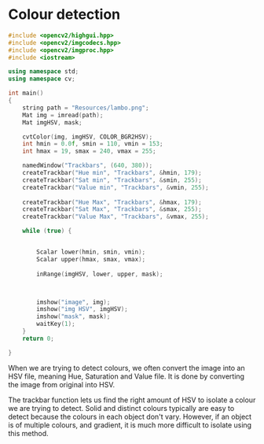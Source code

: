 # Colour detection
```C++
#include <opencv2/highgui.hpp>
#include <opencv2/imgcodecs.hpp>
#include <opencv2/imgproc.hpp>
#include <iostream>

using namespace std;
using namespace cv;

int main()
{
	string path = "Resources/lambo.png";
	Mat img = imread(path);
	Mat imgHSV, mask;

	cvtColor(img, imgHSV, COLOR_BGR2HSV);
	int hmin = 0.0f, smin = 110, vmin = 153;
	int hmax = 19, smax = 240, vmax = 255;

	namedWindow("Trackbars", (640, 380));
	createTrackbar("Hue min", "Trackbars", &hmin, 179);
	createTrackbar("Sat min", "Trackbars", &smin, 255);
	createTrackbar("Value min", "Trackbars", &vmin, 255);
	
	createTrackbar("Hue Max", "Trackbars", &hmax, 179);
	createTrackbar("Sat Max", "Trackbars", &smax, 255);
	createTrackbar("Value Max", "Trackbars", &vmax, 255);

	while (true) {


		Scalar lower(hmin, smin, vmin);
		Scalar upper(hmax, smax, vmax);
		 
		inRange(imgHSV, lower, upper, mask);



		imshow("image", img);
		imshow("img HSV", imgHSV);
		imshow("mask", mask);
		waitKey(1);
	}
	return 0;

}
```
When we are trying to detect colours, we often convert the image into an HSV file, meaning Hue, Saturation and Value file. It is done by converting the image from original into HSV.

The trackbar function lets us find the right amount of HSV to isolate a colour we are trying to detect. Solid and distinct colours typically are easy to detect because the colours in each object don't vary. However, if an object is of multiple colours, and gradient, it is much more difficult to isolate using this method.
